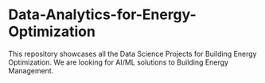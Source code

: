 # Data-Analytics-for-Energy-Optimization
This repository showcases all the Data Science Projects for Building Energy Optimization.
We are looking for AI/ML solutions to Building Energy Management.
